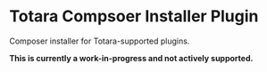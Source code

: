 # Totara Compsoer Installer Plugin
Composer installer for Totara-supported plugins.

**This is currently a work-in-progress and not actively supported.**

